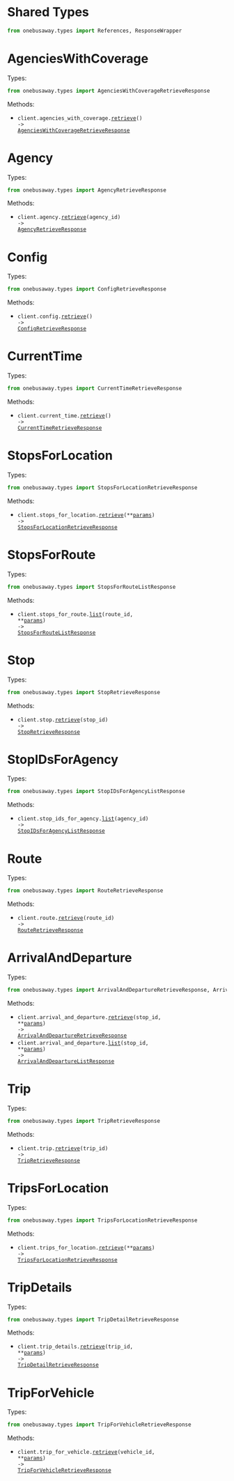 # Shared Types

```python
from onebusaway.types import References, ResponseWrapper
```

# AgenciesWithCoverage

Types:

```python
from onebusaway.types import AgenciesWithCoverageRetrieveResponse
```

Methods:

- <code title="get /api/where/agencies-with-coverage.json">client.agencies_with_coverage.<a href="./src/onebusaway/resources/agencies_with_coverage.py">retrieve</a>() -> <a href="./src/onebusaway/types/agencies_with_coverage_retrieve_response.py">AgenciesWithCoverageRetrieveResponse</a></code>

# Agency

Types:

```python
from onebusaway.types import AgencyRetrieveResponse
```

Methods:

- <code title="get /api/where/agency/{agencyID}.json">client.agency.<a href="./src/onebusaway/resources/agency.py">retrieve</a>(agency_id) -> <a href="./src/onebusaway/types/agency_retrieve_response.py">AgencyRetrieveResponse</a></code>

# Config

Types:

```python
from onebusaway.types import ConfigRetrieveResponse
```

Methods:

- <code title="get /api/where/config.json">client.config.<a href="./src/onebusaway/resources/config.py">retrieve</a>() -> <a href="./src/onebusaway/types/config_retrieve_response.py">ConfigRetrieveResponse</a></code>

# CurrentTime

Types:

```python
from onebusaway.types import CurrentTimeRetrieveResponse
```

Methods:

- <code title="get /api/where/current-time.json">client.current_time.<a href="./src/onebusaway/resources/current_time.py">retrieve</a>() -> <a href="./src/onebusaway/types/current_time_retrieve_response.py">CurrentTimeRetrieveResponse</a></code>

# StopsForLocation

Types:

```python
from onebusaway.types import StopsForLocationRetrieveResponse
```

Methods:

- <code title="get /api/where/stops-for-location.json">client.stops_for_location.<a href="./src/onebusaway/resources/stops_for_location.py">retrieve</a>(\*\*<a href="src/onebusaway/types/stops_for_location_retrieve_params.py">params</a>) -> <a href="./src/onebusaway/types/stops_for_location_retrieve_response.py">StopsForLocationRetrieveResponse</a></code>

# StopsForRoute

Types:

```python
from onebusaway.types import StopsForRouteListResponse
```

Methods:

- <code title="get /api/where/stops-for-route/{routeID}.json">client.stops_for_route.<a href="./src/onebusaway/resources/stops_for_route.py">list</a>(route_id, \*\*<a href="src/onebusaway/types/stops_for_route_list_params.py">params</a>) -> <a href="./src/onebusaway/types/stops_for_route_list_response.py">StopsForRouteListResponse</a></code>

# Stop

Types:

```python
from onebusaway.types import StopRetrieveResponse
```

Methods:

- <code title="get /api/where/stop/{stopID}.json">client.stop.<a href="./src/onebusaway/resources/stop.py">retrieve</a>(stop_id) -> <a href="./src/onebusaway/types/stop_retrieve_response.py">StopRetrieveResponse</a></code>

# StopIDsForAgency

Types:

```python
from onebusaway.types import StopIDsForAgencyListResponse
```

Methods:

- <code title="get /api/where/stop-ids-for-agency/{agencyID}.json">client.stop_ids_for_agency.<a href="./src/onebusaway/resources/stop_ids_for_agency.py">list</a>(agency_id) -> <a href="./src/onebusaway/types/stop_ids_for_agency_list_response.py">StopIDsForAgencyListResponse</a></code>

# Route

Types:

```python
from onebusaway.types import RouteRetrieveResponse
```

Methods:

- <code title="get /api/where/route/{routeID}.json">client.route.<a href="./src/onebusaway/resources/route.py">retrieve</a>(route_id) -> <a href="./src/onebusaway/types/route_retrieve_response.py">RouteRetrieveResponse</a></code>

# ArrivalAndDeparture

Types:

```python
from onebusaway.types import ArrivalAndDepartureRetrieveResponse, ArrivalAndDepartureListResponse
```

Methods:

- <code title="get /api/where/arrival-and-departure-for-stop/{stopID}.json">client.arrival_and_departure.<a href="./src/onebusaway/resources/arrival_and_departure.py">retrieve</a>(stop_id, \*\*<a href="src/onebusaway/types/arrival_and_departure_retrieve_params.py">params</a>) -> <a href="./src/onebusaway/types/arrival_and_departure_retrieve_response.py">ArrivalAndDepartureRetrieveResponse</a></code>
- <code title="get /api/where/arrivals-and-departures-for-stop/{stopID}.json">client.arrival_and_departure.<a href="./src/onebusaway/resources/arrival_and_departure.py">list</a>(stop_id, \*\*<a href="src/onebusaway/types/arrival_and_departure_list_params.py">params</a>) -> <a href="./src/onebusaway/types/arrival_and_departure_list_response.py">ArrivalAndDepartureListResponse</a></code>

# Trip

Types:

```python
from onebusaway.types import TripRetrieveResponse
```

Methods:

- <code title="get /api/where/trip/{tripID}.json">client.trip.<a href="./src/onebusaway/resources/trip.py">retrieve</a>(trip_id) -> <a href="./src/onebusaway/types/trip_retrieve_response.py">TripRetrieveResponse</a></code>

# TripsForLocation

Types:

```python
from onebusaway.types import TripsForLocationRetrieveResponse
```

Methods:

- <code title="get /api/where/trips-for-location.json">client.trips_for_location.<a href="./src/onebusaway/resources/trips_for_location.py">retrieve</a>(\*\*<a href="src/onebusaway/types/trips_for_location_retrieve_params.py">params</a>) -> <a href="./src/onebusaway/types/trips_for_location_retrieve_response.py">TripsForLocationRetrieveResponse</a></code>

# TripDetails

Types:

```python
from onebusaway.types import TripDetailRetrieveResponse
```

Methods:

- <code title="get /api/where/trip-details/{tripID}.json">client.trip_details.<a href="./src/onebusaway/resources/trip_details.py">retrieve</a>(trip_id, \*\*<a href="src/onebusaway/types/trip_detail_retrieve_params.py">params</a>) -> <a href="./src/onebusaway/types/trip_detail_retrieve_response.py">TripDetailRetrieveResponse</a></code>

# TripForVehicle

Types:

```python
from onebusaway.types import TripForVehicleRetrieveResponse
```

Methods:

- <code title="get /api/where/trip-for-vehicle/{vehicleID}.json">client.trip_for_vehicle.<a href="./src/onebusaway/resources/trip_for_vehicle.py">retrieve</a>(vehicle_id, \*\*<a href="src/onebusaway/types/trip_for_vehicle_retrieve_params.py">params</a>) -> <a href="./src/onebusaway/types/trip_for_vehicle_retrieve_response.py">TripForVehicleRetrieveResponse</a></code>
